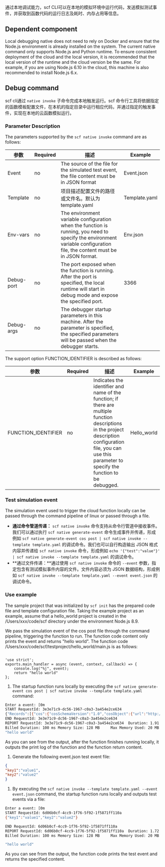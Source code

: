 通过本地调试能力，scf CLI可以在本地的模拟环境中运行代码，发送模拟测试事件，并获取到函数代码的运行日志及耗时、内存占用等信息。

## Dependent component

Local debugging native does not need to rely on Docker and ensure that the Node.js environment is already installed on the system. The current native command only supports Node.js and Python runtime. To ensure consistent deployment of the cloud and the local version, it is recommended that the local version of the runtime and the cloud version be the same. For example, if you are using Node.js 6.10 in the cloud, this machine is also recommended to install Node.js 6.x.

## Debug command

scf cli通过 `native invoke` 子命令完成本地触发运行。scf 命令行工具将依据指定的函数模板配置文件，在本机的指定目录中运行相应代码，并通过指定的触发事件，实现在本地的云函数模拟运行。

### Parameter Description

The parameters supported by the `scf native invoke` command are as follows:

参数 | Required | 描述 | Example
--- | --- | --- | ---
Event | no | The source of the file for the simulated test event, the file content must be in JSON format | Event.json
Template | no | 项目描述配置文件的路径或文件名。默认为 template.yaml | Template.yaml
Env-vars | no | The environment variable configuration when the function is running, you need to specify the environment variable configuration file, the content must be in JSON format. | Env.json
Debug-port | no | The port exposed when the function is running. After the port is specified, the local runtime will start in debug mode and expose the specified port. | 3366
Debug-args | no | The debugger startup parameters in this machine. After the parameter is specified, the specified parameters will be passed when the debugger starts. | 

The support option FUNCTION_IDENTIFIER is described as follows:

参数 | Required | 描述 | Example
--- | --- | --- | ---
FUNCTION_IDENTIFIER | no | Indicates the identifier and name of the function; if there are multiple function descriptions in the project description configuration file, you can use this parameter to specify the function to be debugged. | Hello_world

### Test simulation event

The simulation event used to trigger the cloud function locally can be passed through the command pipeline of linux or passed through a file.

- **通过命令管道传递：** `scf native invoke` 命令支持从命令行管道中接收事件。我们可以通过执行 `scf native generate-event` 命令生成事件并传递，形成例如 `scf native generate-event cos post | scf native invoke --template template.yaml` 的调试命令。我们也可以自行构造输出 JSON 格式内容并传递给 `scf native invoke` 命令，形成例如 `echo '{"test":"value"}' | scf native invoke --template template.yaml` 的调试命令。
- **通过文件传递：**通过使用 `scf native invoke` 命令的 `--event` 参数，指定包含有测试模拟事件内容的文件。文件内容必须为 JSON 数据结构，形成例如 `scf native invoke --template template.yaml --event event.json` 的调试命令。

### Use example

The sample project that was initialized by `scf init` has the prepared code file and template configuration file. Taking the example project as an example, assume that a hello_world project is created in the /Users/xxx/code/scf directory under the environment Node.js 8.9.

We pass the simulation event of the cos post file through the command pipeline, triggering the function to run. The function code content only prints the event and returns "hello world". The function code /Users/xxx/code/scf/testproject/hello_world/main.js is as follows:

```

'use strict';
exports.main_handler = async (event, context, callback) => {
    console.log("%j", event);
    return "hello world"
};

```

1. The startup function runs locally by executing the `scf native generate-event cos post | scf native invoke --template template.yaml` command:

```bash
Enter a event: [0m
START RequestId: 3e3e71c9-dc56-1967-c0a3-3a454e2ce634
{"Records":[{"cos":{"cosSchemaVersion":"1.0","cosObject":{"url":"http://testpic-1253970026.cos.ap-guangzhou.myqcloud.com/testfile","meta":{"x-cos-request-id":"NWMxOWY4MGFfMjViMjU4NjRfMTUyMV8yNzhhZjM=","Content-Type":""},"vid":"","key":"/1253970026/testpic/testfile","size":1029},"cosBucket":{"region":"gz","name":"testpic","appid":"1253970026"},"cosNotificationId":"unkown"},"event":{"eventName":"cos:ObjectCreated:Post","eventVersion":"1.0","eventTime":1545205770,"eventSource":"qcs::cos","requestParameters":{"requestSourceIP":"xx.xx.xx.xxx","requestHeaders":{"Authorization":"q-sign-algorithm=sha1&q-ak=AKIDQm6iUh2NJ6jL41tVUis9KpY5Rgv49zyC&q-sign-time=1545205709;1545215769&q-key-time=1545205709;1545215769&q-header-list=host;x-cos-storage-class&q-url-param-list=&q-signature=098ac7dfe9cf21116f946c4b4c29001c2b449b14"}},"eventQueue":"qcs:0:lambda:cd:appid/1253970026:default.printevent.$LATEST","reservedInfo":"","reqid":179398952}}]}
END RequestId: 3e3e71c9-dc56-1967-c0a3-3a454e2ce634
REPORT RequestId: 3e3e71c9-dc56-1967-c0a3-3a454e2ce634  Duration: 1.91 ms
Billed Duration: 100 ms Memory Size: 128 MB     Max Memory Used: 20 MB
"hello world"
```

As you can see from the output, after the function finishes running locally, it outputs the print log of the function and the function return content.

1. Generate the following event.json test event file:

```json
{
"key1":"value1",
"key2":"value2"
}
```

1. By executing the `scf native invoke --template template.yaml --event event.json` command, the startup function runs locally and outputs test events via a file:

```bash
Enter a event: [0m
START RequestId: 6d06b0cf-4cc9-1f76-5f92-1f5871ff110a
{"key1":"value1","key2":"value2"}

END RequestId: 6d06b0cf-4cc9-1f76-5f92-1f5871ff110a
REPORT RequestId: 6d06b0cf-4cc9-1f76-5f92-1f5871ff110a  Duration: 1.72 ms
Billed Duration: 100 ms Memory Size: 128 MB     Max Memory Used: 20 MB

"hello world"
```

As you can see from the output, the function code prints the test event and returns the specified content.

